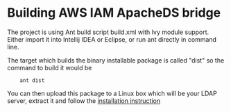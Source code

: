 Building AWS IAM ApacheDS bridge
================================

The project is using Ant build script build.xml with Ivy module support. Either import it into Intellij IDEA or Eclipse, or run ant directly in command line.

The target which builds the binary installable package is called "dist" so the command to build it would be

        ant dist

You can then upload this package to a Linux box which will be your LDAP server, extract it and follow the [installation instruction](INSTALL.md)